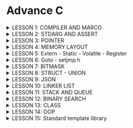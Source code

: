 # Advance C 
<details><summary>LESSON 1: COMPILER AND MARCO</summary>
<p>
 
## LESSON 1: COMPILER AND MARCO
### Quá trình biên dịch
Quy trình biên dịch là quá trình chuyển đổi ngôn ngữ bậc cao  (C/C++, Pascal, Java,...) sang ngôn ngữ máy, để máy tính có thể hiểu và thực thi.
### Quá trình biên dịch gồm 4 giai đoạn
 >  - Giai đoàn tiền xử lý (Pre-processor)
 >  - Giai đoạn dịch ngôn ngữ bậc cao sang Asembly (Compiler)
 >  - Giai đoạn dịch Assembly sang ngôn ngữ máy (Assemblier)
 >  - Giai đoạn liên kết (Linker)
![Compiler_Marco (2)](https://github.com/DangTruongBT/advance-C/assets/103482832/62ae7186-a6a5-463e-8698-bd0b6aafef55)

#### *Pre-processor (Giai đoạn tiền xử lý):*
 - 1 Project được tạo ra từ nhiều file: `a.h, b.h, a.c, b.c` và file `main.c` sau quá trình tiền xử lý sẽ gọp tất cả các file thành 1 file duy nhất là file `main.i`.
 - Trong quá trình này sẽ chèn Header vào, triển khai Macro và xóa commment.
 - Lệnh trong CMD là: `gcc -E main.c -o main.i`.

#### **3 việc xảy ra trong quá trình tiền xử lý**
 - `include` file header, có nghĩa là nội dung file sẽ được chèn vào vị trí mà mình chỉ định.
 - Xóa bỏ ghi chú (không ảnh hưởng đến dung lượng bộ nhớ và tốc độ xử lý chương trình)
 - Triển khai macro:
     - `Marco` là từ dùng để chỉ những thông tin được xử lý ở quá trình tiền xử lý (Pre-processor). Chia làm 3 nhóm chính:
         - `#include`
         - `#define`, `#undef`
         - `#if`, `#elif`, `#ifdef`, `#ifndef`
     - `#define`
         - Macro được định nghĩa bằng cách sử dụng chỉ thị tiền xử lý #define.
         - Nơi nào có tên Macro sẽ được thay thế bằng nội dung của macro đó.
         - Giảm lặp lại mã, dễ bảo trì.
         - Ví dụ 1:
           ```c
           #include <stdio.h>

           // Định nghĩa hằng số Pi sử dụng #define
           #define PI 3.14
           int main() {
           // Sử dụng hằng số Pi trong chương trình
           double radius = 5.0;
           double area = PI * radius * radius;

           printf("Radius: %.2f\n", radius);
           printf("Area of the circle: %.2f\n", area);

           return 0;
           }

         - Ví dụ 2:
           ```c
           #include <stdio.h>

           // Định nghĩa macro để tìm số lớn hơn giữa hai số
           #define MAX(x, y) ((x) > (y) ? (x) : (y))

           int main() {
           int a = 10, b = 20;
    
           // Sử dụng macro để tìm số lớn hơn giữa a và b
           int maxNumber = MAX(a, b);

           printf("The bigger number between %d and %d is: %d\n", a, b, maxNumber);

           return 0;
           }
    - `#undef`
       - Chỉ thị `#undef` dùng để hủy định nghĩa của một macro đã được định nghĩa trước đó bằng `#define`
       - Nếu hai hoặc nhiều tệp tiêu đề có cùng tên macro, chúng có thể xung đột với nhau. Việc sử dụng các chỉ thị này giúp ngăn chặn các xung đột này.
       - Ví dụ:
         ```c
          #include <stdio.h>
          #include "nhietdo.c"
          #include "doam.c"
          // trong 2 file đều có macro lần lượt là:
          //#define cam_bien 10(nhietdo.c)
          //#define cam_bien 20(doam.c)

          int main(){
 	        #undef cam_bien
 	        #define cam_bien 40
         return 0;
         }
   - `#if`: Sử dụng để bắt đầu 1 điều kiện xử lý.Nếu đúng thì các dòng lệnh sau `#if` sẽ được biên dịch , sai sẽ bỏ qua đến khi gặp `#endif`.
   - `#elif`: Để thêm 1 ĐK mới khi #if hoặc `#elif` sai.
   - `#else`: Dùng khi không có ĐK nào đúng
   - `#ifdef`: Dùng để kiểm tra 1 macro định nghĩa hay chưa.Nếu định nghĩa rồi thì mã sau ifdef sẽ được biên dịch.
   - `#ifndef`: Dùng để kiểm tra 1 macro định nghĩa hay chưa.Nếu chưa định nghĩa thì mã sau `#ifndef` sẽ được biên dịch.Thường dùng để kiểm tra macro đó đã dc định nghĩa trong file nào chưa, kết thúc thì `#endif`
#### Mục đích tránh định nghĩa nhiều lần và xung đột
  - Ví dụ:
    ```c
    #ifndef __ABC_H
    #define __ABC_H

    int a = 10;

    #endif
 - Một số toán tử trong Marco:
   - Ví dụ
   
   ```c
   #include <stdio.h>

   #define STRINGIZE(x) #x
   #define DATA 40

   int main() {

    // Sử dụng toán tử #
    printf("The value is: %s\n", STRINGIZE(DATA));

    return 0;
   }
 - Variadic Marco: Là một dạng macro cho phép nhận một số lượng biến tham số có thể thay đổi.
    - Ví dụ

   ```c
   #include <stdio.h>

 	#define print_menu_item(...) \
 		do { \
 			const char *items[] = {__VA_ARGS__}; \
 			int n = sizeof(items) / sizeof(items[0]); \
 			for (int i = 0; i < n; i++) { \
 				print_menu_item(i + 1, items[i]); \
 			} \
 		} while (0)

 	#define case_option(number, function) \
 		case number: \
 			function(); \
 			break;

 	#define handle_option(option, ...) \
 		switch (option) { \
 			__VA_ARGS__ \
 			default: \
 				printf("Invalid option!\n"); \
 		}

 	void print_menu_item(int number, const char *item) {
 			printf("%d. %s\n", number, item);
 		}

 	void feature1() { printf("Feature 1 selected\n"); }
 	void feature2() { printf("Feature 2 selected\n"); }
 	void feature3() { printf("Feature 3 selected\n"); }
 	void feature4() { printf("Feature 4 selected\n"); }

 	int main() {
 		print_menu_item("Option 1", "Option 2", "Option 3", "Option 4", "Exit");

 		int option;
 		scanf("%d", &option);

 		handle_option(option,
 					case_option(1, feature1)
 					case_option(2, feature2)
 					case_option(3, feature3)
 					case_option(4, feature4)
 		)

 		return 0;
- Compiler (Giai đoạn dịch ngôn ngữ bậc cao sang ngôn ngữ Assembly):
   - Quá trình này compiler sẽ biên dịch từ file `.i `sang file ngôn ngữ assembly là file `.s`
   - Dùng lệnh `gcc -S main.i -o main.s`
- Assembler (Giai đoạn dịch ngôn ngữ Assembly sang ngôn ngữ máy): compiler sẽ Biên dịch ngôn ngữ Assembly sang ngôn ngữ máy (0 và 1). Và tạo ra tệp tin Object `.o`
   - Dùng lệnh `gcc -c main.s -o main.o` để tạo ra file `.o`
- Linker (Giải đoạn liên kết):
   - 1 hoặc nhiều file.o sẽ được compiler liên kết lại 1 File `.exe`.
   - File này để hệ điều hành chạy
   - Dùng lệnh gcc  `main.o -o filename` để tạo ra tệp thực thi .
</p>
</details>

<details><summary>LESSON 2: STDARG AND ASSERT</summary>
<p>

## LESSON 2: STDARG AND ASSERT
### THƯ VIỆN STDARG
 - Cung cấp các phương thức để làm việc với các hàm có số lượng input parameter không cố định.
 - Các hàm như printf và scanf là ví dụ điển hình
 - va_list: là một kiểu dữ liệu để đại diện cho danh sách các đối số biến đổi.
 - va_start: Bắt đầu một danh sách đối số biến đổi. Nó cần được gọi trước khi truy cập các đối số biến đổi đầu tiên.
 - va_arg: Truy cập một đối số trong danh sách. Hàm này nhận một đối số của kiểu được xác định bởi tham số thứ hai
 - va_end: Kết thúc việc sử dụng danh sách đối số biến đổi. Nó cần được gọi trước khi kết thúc hàm.
 ```c
 #include <stdio.h>
 #include <stdarg.h>
 
 typedef enum {
     TEMPERATURE_SENSOR,
     PRESSURE_SENSOR
 } SensorType;
 
 void processSensorData(SensorType type, ...) {
     va_list args;
     va_start(args, type);
 
     switch (type) {
         case TEMPERATURE_SENSOR: {
             int numArgs = va_arg(args, int);
             int sensorId = va_arg(args, int);
             float temperature = va_arg(args, double); // float được promote thành double
             printf("Temperature Sensor ID: %d, Reading: %.2f degrees\n", sensorId, temperature);
             if (numArgs > 2) {
                 // Xử lý thêm tham số nếu có
                 char* additionalInfo = va_arg(args, char*);
                 printf("Additional Info: %s\n", additionalInfo);
             }
             break;
         }
         case PRESSURE_SENSOR: {
             int numArgs = va_arg(args, int);
             int sensorId = va_arg(args, int);
             int pressure = va_arg(args, int);
             printf("Pressure Sensor ID: %d, Reading: %d Pa\n", sensorId, pressure);
             if (numArgs > 2) {
                 // Xử lý thêm tham số nếu có
                 char* unit = va_arg(args, char*);
                 printf("Unit: %s\n", unit);
             }
             break;
         }
     }
 
     va_end(args);
 }
 
 int main() {
     processSensorData(TEMPERATURE_SENSOR, 3, 1, 36.5, "Room Temperature");
     processSensorData(PRESSURE_SENSOR, 2, 2, 101325);
     return 0;
 }
 ```
### THƯ VIỆN ASSERT
 - Cung cấp macro assert. 
 - Macro này được sử dụng để kiểm tra một điều kiện. 
 - Nếu điều kiện đúng (true), không có gì xảy ra và chương trình tiếp tục thực thi.
 - Nếu điều kiện sai (false), chương trình dừng lại và thông báo một thông điệp lỗi.
 - Dùng trong debug, dùng #define NDEBUG để tắt debug.
 - Điều kiện đúng
 ```c
 #include <stdio.h>
 #include <assert.h>
 
 int main() {
     int x = 5;
 
     assert(x == 5);
 
     // Chương trình sẽ tiếp tục thực thi nếu điều kiện là đúng.
     printf("X is: %d", x);
     
     return 0;
 } // OUTPUT : X is 5
 ```
### LỖI THƯỜNG GẶP
 - Lỗi truy cập mảng không an toàn.
 - Lỗi chia cho số 0.
 - Chia số nguyên cho số nguyên, kết quả là số thực.
### EXAMPLE
```c
#include <assert.h>
#include <stdint.h>

#define ASSERT_SIZE(type, size) assert(sizeof(type) == (size))

void checkTypeSizes() {
    ASSERT_SIZE(uint32_t, 4);
    ASSERT_SIZE(uint16_t, 2);
    // Kiểm tra các kích thước kiểu dữ liệu khác
}
```
```c
#include <assert.h>

#define ASSERT_IN_RANGE(val, min, max) assert((val) >= (min) && (val) <= (max))

void setLevel(int level) {
    ASSERT_IN_RANGE(level, 1, 10);
    // Thiết lập cấp độ
}
```
</p>
</details>

<details><summary>LESSON 3: POINTER</summary>
<p>
 Trong ngôn ngữ lập trình C, con trỏ (pointer) là một biến chứa địa chỉ bộ nhớ của một biến khác. Việc sử dụng con trỏ giúp chúng ta thực hiện các thao tác trên bộ nhớ một cách linh hoạt hơn.
- Cách khai báo
 
```c
int *ptr;  // con trỏ đến kiểu int
char *ptr_char;  // con trỏ đến kiểu char
float *ptr_float;  // con trỏ đến kiểu float
```
- Lấy địa chỉ của một biến và truy cập giá trị
```c
int x = 10;
int *ptr_x = &x;  // ptr_x giờ đây chứa địa chỉ của x
int y = *ptr_x;  // y sẽ bằng giá trị của x
```
- Kích thước của con trỏ phụ thuộc vào kiến trúc máy tính và trình biên dịch.

```c
#include <stdio.h>

int main() {
    int *ptr;
    printf("Size of pointer: %d bytes\n", sizeof(ptr));
    return 0;
}
```
### EXAMPLE
```c
#include <stdio.h>
void swap(int *a, int *b)
{
    int tmp = *a;
    *a = *b;
    *b = tmp;
}
int main()
{
   int a = 10, b = 20;
   swap(&a, &b);

   printf("value a is: %d\n", a);
   printf("value b is: %d\n", b);

    return 0;
}
```
### VOID POINTER
Void pointer thường dùng để trỏ để tới bất kỳ địa chỉ nào mà không cần biết tới kiểu dữ liệu của giá trị tại địa chỉ đó.
- Cú pháp:
 ```c
 void *ptr_void;
 ```
- Ví dụ:
```c
include <stdio.h>
#include <stdlib.h>

int sum(int a, int b)
{
    return a+b;
}

int main() {
   
    char array[] = "Hello";
    int value = 5;
    double test = 15.7;
    char letter = 'A';
   
    void *ptr = &value;
    printf("value is: %d\n", *(int*)(ptr));

    ptr = &test;
    printf("value is: %f\n", *(double*)(ptr));

    ptr = &letter;
    printf("value is: %c\n", *(char*)(ptr));

    ptr = sum;
    printf("sum: %d\n", ((int (*)(int,int))ptr)(5,6));

    void *ptr1[] = {&value, &test, &letter , sum, array};

    printf("value: %d\n", *(int*)ptr1[0]);

    printf("value: %c\n", *((char*)ptr1[4]+1));

    return 0;
}

```
### FUNCTION POINTER 
- Pointer to function (con trỏ hàm) là một biến mà giữ địa chỉ của một hàm. Có nghĩa là, nó trỏ đến vùng nhớ trong bộ nhớ chứa mã máy của hàm được định nghĩa trong chương trình.
- Trong ngôn ngữ lập trình C, con trỏ hàm cho phép bạn truyền một hàm như là một đối số cho một hàm khác, lưu trữ địa chỉ của hàm trong một cấu trúc dữ liệu, hoặc thậm chí truyền hàm như một giá trị trả về từ một hàm khác.
- Ví dụ:
```c
#include <stdio.h>
#include <string.h>

void bubbleSort(int arr[], int n) {
    int i, j, temp;
    for (i = 0; i < n-1; i++)     
        for (j = i+1; j < n; j++) 
            if (arr[i] > arr[j]) {
                temp = arr[i];
                arr[i] = arr[j];
                arr[j] = temp;
            }
}

int main() {
    int arr[] = {64, 34, 25, 12, 22, 11, 90};
    int n = sizeof(arr)/sizeof(arr[0]);
    bubbleSort(arr, n);
    printf("Sorted array: \n");
    for (int i=0; i < n; i++)
        printf("%d ", arr[i]);
    return 0;
}
```
### POINTER TO CONSTANT
Là cách định nghĩa một con trỏ không thể thay đổi giá trị tại địa chỉ mà nó trỏ đến thông qua dereference nhưng giá trị tại địa chỉ đó có thể thay đổi.
- Cú pháp:
```c
int const *ptr_const; 
const int *ptr_const;
```
### CONSTANT POINTER
Định nghĩa một con trỏ mà giá trị nó trỏ đến (địa chỉ ) không thể thay đổi. Tức là khi con trỏ này được khởi tạo thì nó sẽ không thể trỏ tới địa chỉ khác.
- Cú pháp:
```c
int *const const_ptr = &value;
```
### POINTER TO POINTER
Con trỏ đến con trỏ (Pointer to Pointer) là một kiểu dữ liệu trong ngôn ngữ lập trình cho phép bạn lưu trữ địa chỉ của một con trỏ. Con trỏ đến con trỏ cung cấp một cấp bậc trỏ mới, cho phép bạn thay đổi giá trị của con trỏ gốc. Cấp bậc này có thể hữu ích trong nhiều tình huống, đặc biệt là khi bạn làm việc với các hàm cần thay đổi giá trị của con trỏ.
- Ví dụ:
```c
#include <stdio.h>

int main() {
    int value = 42;
    int *ptr1 = &value;  // Con trỏ thường trỏ đến một biến

    int **ptr2 = &ptr1;  // Con trỏ đến con trỏ

    /*
        **ptr2 = &ptr1
        ptr2 = &ptr1;
        *ptr2 = ptr1 = &value;
        **ptr2 = *ptr1 = value
    */

    printf("address of value: %p\n", &value);
    printf("value of ptr1: %p\n", ptr1);

    printf("address of ptr1: %p\n", &ptr1);
    printf("value of ptr2: %p\n", ptr2);

    printf("dereference ptr2 first time: %p\n", *ptr2);

    printf("dereference ptr2 second time: %d\n", **ptr2);

    return 0;
}
```
- Ứng dụng:
> - Kiểu json
> - Cấu trúc List
###   NULL POINTER
Null Pointer là một con trỏ không trỏ đến bất kỳ đối tượng hoặc vùng nhớ cụ thể nào. Trong ngôn ngữ lập trình C, một con trỏ có thể được gán giá trị NULL để biểu diễn trạng thái null.
Sử dụng null pointer thường hữu ích để kiểm tra xem một con trỏ đã được khởi tạo và có trỏ đến một vùng nhớ hợp lệ chưa. Tránh dereferencing (sử dụng giá trị mà con trỏ trỏ đến) một null pointer là quan trọng để tránh lỗi chương trình.
- Ví dụ :
```c
#include <stdio.h>

int main() {
    int *ptr = NULL;  // Gán giá trị NULL cho con trỏ 0x0000000

    if (ptr == NULL) {
        printf("Pointer is NULL\n");
    } else {
        printf("Pointer is not NULL\n");
    }

    int score_game = 5;
    if (ptr == NULL)
    {
        ptr = &score_game;
        *ptr = 30;
        ptr = NULL;
    }
    

    return 0;
}
```
</p>
</details>

<details><summary>LESSON 4: MEMORY LAYOUT</summary>
<p>
Chương trình main.exe ( trên window), main.hex ( nạp vào vi điều khiển) được lưu ở bộ nhớ SSD hoặc FLASH. Khi nhấn run chương trình trên window ( cấp nguồn cho vi điều khiển) thì những chương trình này sẽ được copy vào bộ nhớ RAM để thực thi.
 
 ![1](https://github.com/thuanphat1501/Advance_C/assets/130131756/18af5e84-3cca-4908-a84a-6465eeba6311)
### TEXT SEGMENT
- Mã máy:
    - Chứa tập hợp các lệnh thực thi.
    - Quyền truy cập: Text Segment thường có quyền đọc và thực thi, nhưng không có quyền ghi. 
    - Lưu hằng số, con trỏ kiểu char
    - Tất cả các biến lưu ở phần vùng Text đều không thể thay đổi giá trị mà chỉ được đọc.
 
![2](https://github.com/thuanphat1501/Advance_C/assets/130131756/2784ede6-c4b8-488e-b1b5-4a6ef6363f0d)

- Ví dụ:
```c
#include <stdio.h>

const int a = 10;
char arr[] = "Hello";
char *arr1 = "Hello";

int main() {
   

    printf("a: %d\n", a);

    arr[3] = 'W';
    printf("arr: %s", arr);

    arr1[3] = 'E';
    printf("arr1: %s", arr1);

    
    return 0;
}
```
### DATA SEGMENT
- Initialized Data Segment (Dữ liệu Đã Khởi Tạo):
   - Chứa các biến toàn cục được khởi tạo với giá trị khác 0.
   - Chứa các biến static được khởi tạo với giá trị khác 0.
   - Quyền truy cập là đọc và ghi, tức là có thể đọc và thay đổi giá trị của biến .
   - Tất cả các biến sẽ được thu hồi sau khi chương trình kết thúc.
 
 ![image](https://github.com/DangTruongBT/advance-C/assets/103482832/c69d18eb-fb00-4a57-8552-9197b5319cbe)

- Ví dụ:
```c
#include <stdio.h>

int a = 10;
double d = 20.5;

static int var = 5;

void test()
{
    static int local = 10;
}

int main(int argc, char const *argv[])
{  
    a = 15;
    d = 25.7;
    var = 12;
    printf("a: %d\n", a);
    printf("d: %f\n", d);
    printf("var: %d\n", var);

    return 0;
}
```
### BSS SEGMENT
- Uninitialized Data Segment (Dữ liệu Chưa Khởi Tạo):
  - Chứa các biến toàn cục khởi tạo với giá trị bằng 0 hoặc không gán giá trị.
  - Chứa các biến static với giá trị khởi tạo bằng 0 hoặc không gán giá trị.
  - Quyền truy cập là đọc và ghi, tức là có thể đọc và thay đổi giá trị của biến .
  - Tất cả các biến sẽ được thu hồi sau khi chương trình kết thúc.
 
![image](https://github.com/DangTruongBT/advance-C/assets/103482832/6780304c-be05-46b1-856b-1f7bdc680a95)

- Ví dụ:
```c
#include <stdio.h>
typedef struct 
{
    int x;
    int y;
} Point_Data;

int a = 0;
int b;

static int global = 0;
static int global_2;

static Point_Data p1 = {5,7};

void test()
{
    static int local = 0;
    static int local_2;
}

int main() {

    printf("a: %d\n", a);
    printf("global: %d\n", global);

    return 0;
}
```
### STACK
- Chứa các biến cục bộ, tham số truyền vào.
- Quyền truy cập: đọc và ghi, nghĩa là có thể đọc và thay đổi giá trị của biến trong suốt thời gian chương trình chạy.
- Sau khi ra khỏi hàm, sẽ thu hồi vùng nhớ.

![Capture](https://github.com/thuanphat1501/Advance_C/assets/130131756/6716f027-36ec-47b0-a9cd-041cf90c010a)

- Ví dụ:
```c
#include <stdio.h>

void test()
{
    int test = 0;
    test = 5;
    printf("test: %d\n",test);
}

int sum(int a, int b)
{
    int c = a + b;
    printf("sum: %d\n",c);
    return c;
}

int main() {

    sum(3,5);
    /*
        0x01
        0x02
        0x03
    */
   test();
   /*
    int test = 0; // 0x01
   */    
    return 0;
}
```
### HEAP
Cấp phát động:
- Heap được sử dụng để cấp phát bộ nhớ động trong quá trình thực thi của chương trình.
- Điều này cho phép chương trình tạo ra và giải phóng bộ nhớ theo nhu cầu, thích ứng với sự biến đổi của dữ liệu trong quá trình chạy.
- Các hàm như malloc(), calloc(), realloc(), và free() được sử dụng để cấp phát và giải phóng bộ nhớ trên heap.

![1](https://github.com/thuanphat1501/Advance_C/assets/130131756/13882a91-5d77-48ca-8361-8ad297058a9b)
malloc():
- Tham số truyền vào: kích thước mong muốn ( byte)
- Giá trị trả về: con trỏ void
- Ví dụ:
```c
#include <stdlib.h>

int main() {
    int *arr_malloc, *arr_calloc;
    size_t size = 5;

    // Sử dụng malloc
    arr_malloc = (int*)malloc(size * sizeof(int));

    // Sử dụng calloc
    arr_calloc = (int*)calloc(size, sizeof(int));

    // ...

    // Giải phóng bộ nhớ
    free(arr_malloc);
    free(arr_calloc);

    return 0;
}
```
```c
#include <stdio.h>
#include <stdlib.h>

int main(int argc, char const *argv[])
{  
    int soluongkytu = 0;

    char* ten = (char*) malloc(sizeof(char) * soluongkytu);

    for (int i = 0; i < 3; i++)
    {
        printf("Nhap so luong ky tu trong ten: \n");
        scanf("%d", &soluongkytu);
        ten = realloc(ten, sizeof(char) * soluongkytu);
        printf("Nhap ten cua ban: \n");
        scanf("%s", ten);

        printf("Hello %s\n", ten);
    }
   
    return 0;
}
```
Quyền truy cập: có quyền đọc và ghi, nghĩa là có thể đọc và thay đổi giá trị của biến trong suốt thời gian chương trình chạy.
### STACK VÀ HEAP
- Bộ nhớ Stack được dùng để lưu trữ các biến cục bộ trong hàm, tham số truyền vào... Truy cập vào bộ nhớ này rất nhanh và được thực thi khi chương trình được biên dịch.
- Bộ nhớ Heap được dùng để lưu trữ vùng nhớ cho những biến được cấp phát động bởi các hàm malloc - calloc - realloc (trong C).
- Stack: vùng nhớ Stack được quản lý bởi hệ điều hành, dữ liệu được lưu trong Stack sẽ tự động giải phóng khi hàm thực hiện xong công việc của mình.
- Heap: Vùng nhớ Heap được quản lý bởi lập trình viên (trong C hoặc C++), dữ liệu trong Heap sẽ không bị hủy khi hàm thực hiện xong, điều đó có nghĩa bạn phải tự tay giải phóng vùng nhớ bằng câu lệnh free (trong C), và delete hoặc delete [] (trong C++), nếu không sẽ xảy ra hiện tượng rò rỉ bộ nhớ. 
```c
#include <stdio.h>
#include <stdlib.h>

void test1()
{
    int array[3];
    for (int i = 0; i < 3; i++)
    {
        printf("address of array[%d]: %p\n", i, (array+i));
    }
    printf("----------------------\n");
}

void test2()
{
    int *array = (int*)malloc(3*sizeof(int));
    for (int i = 0; i < 3; i++)
    {
        printf("address of array[%d]: %p\n", i, (array+i));
    }
    printf("----------------------\n");
    //free(array);
}

int main(int argc, char const *argv[])
{  
    test1();
    test1();
    test2();
    test2();

    return 0;
}
```
Stack: bởi vì bộ nhớ Stack cố định nên nếu chương trình bạn sử dụng quá nhiều bộ nhớ vượt quá khả năng lưu trữ của Stack chắc chắn sẽ xảy ra tình trạng tràn bộ nhớ Stack (Stack overflow), các trường hợp xảy ra như bạn khởi tạo quá nhiều biến cục bộ, hàm đệ quy vô hạn,...
```c
int foo(int x){
    printf("De quy khong gioi han\n");
    return foo(x);
}
```
Heap: Nếu bạn liên tục cấp phát vùng nhớ mà không giải phóng thì sẽ bị lỗi tràn vùng nhớ Heap (Heap overflow). Nếu bạn khởi tạo một vùng nhớ quá lớn mà vùng nhớ Heap không thể lưu trữ một lần được sẽ bị lỗi khởi tạo vùng nhớ Heap thất bại.
```c
int *A = (int *)malloc(18446744073709551615);
```
</p>
</details>

<details><summary>LESSON 5: Extern - Static - Volatile - Register</summary>
<p>

### EXTERN
 Khái niệm Extern trong ngôn ngữ lập trình C được sử dụng để thông báo rằng một biến hoặc hàm đã được khai báo ở một nơi khác trong chương trình hoặc trong một file nguồn khác. Điều này giúp chương trình hiểu rằng biến hoặc hàm đã được định nghĩa và sẽ được sử dụng từ một vị trí khác, giúp quản lý sự liên kết giữa các phần khác nhau của chương trình hoặc giữa các file nguồn.
 
### STATIC
 Khi 1 biến cục bộ được khai báo với từ khóa static. Biến sẽ chỉ được khởi tạo 1 lần duy nhất và tồn tại suốt thời gian chạy chương trình. Giá trị của nó không bị mất đi ngay cả khi kết thúc hàm. Tuy nhiên khác với biến toàn cục có thể gọi trong tất cả mọi nơi trong chương trình, thì biến cục bộ static chỉ có thể được gọi trong nội bộ hàm khởi tạo ra nó. Mỗi lần hàm được gọi, giá trị của biến chính bằng giá trị tại lần gần nhất hàm được gọi.
#### Static local variables
Khi static được sử dụng với local variables (biến cục bộ - khai báo biến trong một hàm), nó giữ giá trị của biến qua các lần gọi hàm và giữ phạm vi của biến chỉ trong hàm đó.
 
```c
#include <stdio.h>

void exampleFunction() {
    static int count = 0;  // Biến static giữ giá trị qua các lần gọi hàm
    count++;
    printf("Count: %d\n", count);
}

int main() {
    exampleFunction();  // In ra "Count: 1"
    exampleFunction();  // In ra "Count: 2"
    exampleFunction();  // In ra "Count: 3"
    return 0;
}
```
#### Static global variables
Khi static được sử dụng với global variables ( biến toàn cục - khai báo biến bên ngoài hàm), nó hạn chế phạm vi của biến đó chỉ trong file nguồn hiện tại.
Ứng dụng: dùng để thiết kế các file thư viện.
#### Static trong class
Khi một thành viên của lớp được khai báo là static, nó thuộc về lớp chứ không thuộc về các đối tượng cụ thể của lớp đó. Các đối tượng của lớp sẽ chia sẻ cùng một bản sao của thành viên static, và nó có thể được truy cập mà không cần tạo đối tượng. Nó thường được sử dụng để lưu trữ dữ liệu chung của tất cả đối tượng.

```c
#include <iostream>

typedef enum
{
    red = 0,
    blue,
    green,
    purple,
    black,
    yellow
} Pen_Color;

void print_color_pen(Pen_Color color)
{
    switch (color)
    {
    case red:
        std::cout << "Red\n";
        break;
    case blue:
        std::cout << "Blue\n";
        break;
    case green:
        std::cout << "Green\n";
        break;
    
    default:
        break;
    }
}


class PEN
{
public:
    Pen_Color pen_color;
    static int pen_length;

    PEN(Pen_Color color);
    Pen_Color get_color()
    {
        return pen_color;
    }
    void set_length(int length)
    {
        pen_length = length;
    }
};

int PEN::pen_length;

PEN::PEN(Pen_Color color)
{
    pen_color = color;
    pen_length = 10;
}


int main(int argc, char const *argv[])
{
    PEN blue_pen(blue);
    PEN red_pen(red);
    PEN green_pen(green);

    blue_pen.set_length(9);

    std::cout << "Color: ";
    print_color_pen(blue_pen.get_color());
    std::cout << "Length: " << blue_pen.pen_length << '\n';

    std::cout << "Color: ";
    print_color_pen(red_pen.get_color());
    std::cout << "Length: " << red_pen.pen_length << '\n';

    std::cout << "Color: ";
    print_color_pen(green_pen.get_color());
    std::cout << "Length: " << green_pen.pen_length << '\n';

    return 0;
}
```

### VOLATILE
Trong lập trình nhúng (Embedded System), ta rất thường hay gặp khai báo biến với từ khóa volatile. Việc khai báo biến volatile là rất cần thiết để tránh những lỗi sai khó phát hiện do tính năng optimization của compiler.

Volatile đại diện cho các biến có thể thay đổi bất thường mà không thông qua nguồn source code. Việc này ngăn chặn trình biên dịch tối ưu hóa hoặc xóa bỏ các thao tác trên biến đó, giữ cho các thao tác trên biến được thực hiện như đã được định nghĩa.

```c
#include "stm32f10x.h"

volatile int i = 0;
int a = 100;

int main()
{
	
	while(1)
	{
		i = *((int*) 0x20000000);
		if (i > 0)
		{
			break;
		}
		
	}
	a = 200;
}
```
### REGISTER

Trong ngôn ngữ lập trình C, từ khóa register được sử dụng để chỉ ra ý muốn của lập trình viên rằng một biến được sử dụng thường xuyên và có thể được lưu trữ trong một thanh ghi máy tính, chứ không phải trong bộ nhớ RAM. Việc này nhằm tăng tốc độ truy cập. Tuy nhiên, lưu ý rằng việc sử dụng register chỉ là một đề xuất cho trình biên dịch và không đảm bảo rằng biến sẽ được lưu trữ trong thanh ghi. Trong thực tế, trình biên dịch có thể quyết định không tuân thủ lời đề xuất này.
![R](https://github.com/thuanphat1501/Advance_C/assets/130131756/04ac1b4b-fcef-4bb7-8e79-6af638da5055)
</p>
</details>

<details><summary>LESSON 6: Goto - setjmp.h</summary>
<p>

### GOTO
goto là một từ khóa trong ngôn ngữ lập trình C, cho phép chương trình nhảy đến một nhãn (label) đã được đặt trước đó trong cùng một hàm. Mặc dù nó cung cấp khả năng kiểm soát flow của chương trình, nhưng việc sử dụng goto thường được xem là không tốt vì nó có thể làm cho mã nguồn trở nên khó đọc và khó bảo trì.

```c
#include <stdio.h>

int main() {
    int i = 0;

    // Đặt nhãn
    start:
        if (i >= 5) {
            goto end;  // Chuyển control đến nhãn "end"
        }

        printf("%d ", i);
        i++;

        goto start;  // Chuyển control đến nhãn "start"

    // Nhãn "end"
    end:
        printf("\n");

    return 0;
}
```
### SETJMP
Header file có tên setjmp.h trong Thư viện C định nghĩa macro setjmp(), một hàm longjmp(), và một kiểu biến jmp_buf, để bỏ qua lời gọi hàm thông thường và trả về qui tắc, bằng cách cung cấp các phương thức để thực hiện các cú nhảy mà vẫn duy trì môi trường gọi hàm.

Biến được định nghĩa trong setjmp.h

Dưới đây là kiểu biến được định nghĩa trong setjmp.h:

jmp_buf: Đây là một kiểu mảng được sử dụng để giữ thông tin cho macro setjmp() và hàm longjmp().

Các macro được định nghĩa trong setjmp.h

Chỉ có một macro được định nghĩa trong thư viện này:

int setjmp(jmp_buf environment): Macro này lưu trữ môi trường (environment) hiện tại bên trong biến environment để sử dụng sau bởi hàm longjmp(). Nếu macro này trả về một cách trực tiếp từ lời gọi macro, thì nó trả về 0; nhưng nếu nó trả về từ một lời gọi hàm longjmp(), thì một giá trị khác 0 được trả về.

#### Khai báo Macro setjmp() trong C

```c
int setjmp(jmp_buf environment)
```
- Tham số

```c
int setjmp(jmp_buf environment)
```
- Trả về giá trị
  Macro này trả về nhiều hơn 1 lần. Đầu tiên, trên lời gọi trực tiếp của nó, nó luôn luôn trả về 0. Khi longjmp được gọi với thông tin được thiết lập tới environment, macro này lại trả về lần nữa; lúc này nó trả về giá trị đã được truyền tới longjmp như là tham số thứ hai.
### Các hàm được định nghĩa trong setjmp.h
Chỉ có một hàm được định nghĩa trong setjmp.h:

Hàm void longjmp(jmp_buf environment, int value): Hàm này phục hồi môi trường (environment) đã được lưu trữ bởi lời gọi gần nhất tới macro setjmp() trong cùng lời gọi hàm của chương trình với tham số tương ứng là jmp_buf.
#### Khai báo hàm longjmp() trong C

```c
void longjmp(jmp_buf environment, int value)
```
- Tham số
  - environment − Đây là đối tượng của kiểu jmp_buf chứa thông tin để lưu trữ môi trường tại điểm gọi của setjmp.
  - value − Đây là giá trị để biểu thức setjmp ước lượng.
- Giá trị trả về
  - Hàm này không trả về bất cứ giá trị nào.
</p>
</details>

<details><summary>LESSON 7: BITMASK</summary>
<p>
	
- Bitmask là một kỹ thuật sử dụng các bit để lưu trữ và thao tác với các cờ (flags) hoặc trạng thái. Có thể sử dụng bitmask để đặt, xóa và kiểm tra trạng thái của các bit cụ thể trong một từ (word).
- Bitmask thường được sử dụng để tối ưu hóa bộ nhớ, thực hiện các phép toán logic trên một cụm bit, và quản lý các trạng thái, quyền truy cập, hoặc các thuộc tính khác của một đối tượng.

### NOT bitwise
Dùng để thực hiện phép NOT bitwise trên từng bit của một số. Kết quả là bit đảo ngược của số đó.

```c
int result = ~num ;
```
### AND bitwise
Dùng để thực hiện phép AND bitwise giữa từng cặp bit của hai số. Kết quả là 1 nếu cả hai bit tương ứng đều là 1, ngược lại là 0.

```c
int result = num1 & num2;
```
### OR bitwise
Dùng để thực hiện phép OR bitwise giữa từng cặp bit của hai số. Kết quả là 1 nếu có hơn một bit tương ứng là 1.

```c
int result = num1 | num2;
```
### XOR bitwise
Dùng để thực hiện phép XOR bitwise giữa từng cặp bit của hai số. Kết quả là 1 nếu chỉ có một bit tương ứng là 1.

```c
int result = num1 ^ num2;
```
### Shift left và Shift right bitwise
Dùng để di chuyển bit sang trái hoặc sang phải.
- Trong trường hợp <<, các bit ở bên phải sẽ được dịch sang trái, và các bit trái cùng sẽ được đặt giá trị 0.
- Trong trường hợp >>, các bit ở bên trái sẽ được dịch sang phải, và các bit phải cùng sẽ được đặt giá trị 0 hoặc 1 tùy thuộc vào giá trị của bit cao nhất (bit dấu).

```c
int resultLeftShift = num << shiftAmount;
int resultRightShift = num >> shiftAmount;
```
### Ví dụ

```c
#include <stdio.h>
#include <stdint.h>

#define ENABLE 1
#define DISABLE 0

typedef struct {
    uint8_t LED1 : 1;
    uint8_t LED2 : 1;
    uint8_t LED3 : 1;
    uint8_t LED4 : 1;
    uint8_t LED5 : 1;
    uint8_t LED6 : 1;
    uint8_t LED7 : 1;
    uint8_t LED8 : 1;
} LEDStatus;
void displayAllStatusLed(LEDStatus status) {
 	uint8_t* statusPtr = (uint8_t*)&status;
		for (int j = 0; j < 8; j++) {
		printf("LED%d: %d\n", j+1, (*statusPtr >> j) & 1);
}

}


int main() {
    LEDStatus ledStatus = {.LED7 = ENABLE};

    // Bật LED 1 và 3
    ledStatus.LED1 = ENABLE;
    ledStatus.LED3 = ENABLE;
    displayAllStatusLed(ledStatus);
	
    return 0;
}
```
</p>
</details>

<details><summary>LESSON 8: STRUCT - UNION</summary>
<p>

### STRUCT

Trong ngôn ngữ lập trình C, struct là một cấu trúc dữ liệu cho phép lập trình viên tự định nghĩa một kiểu dữ liệu mới bằng cách nhóm các biến có các kiểu dữ liệu khác nhau lại với nhau. struct cho phép tạo ra một thực thể dữ liệu lớn hơn và có tổ chức hơn từ các thành viên (members) của nó.

```c
struct TenStruct {
    kieuDuLieu1 thanhVien1;
    kieuDuLieu2 thanhVien2;
    // ...
};
```
![st1](https://github.com/thuanphat1501/Advance_C/assets/130131756/3b7bc7f8-124a-49e4-a866-da04f52a2e00)

#### Kích thước của Struct

```c
struct Example {
    uint8_t a;    
    uint16_t b;
    uint32_t c;    
};
```

### UNION
Trong ngôn ngữ lập trình C, union là một cấu trúc dữ liệu giúp lập trình viên kết hợp nhiều kiểu dữ liệu khác nhau vào cùng một vùng nhớ. Mục đích chính của union là tiết kiệm bộ nhớ bằng cách chia sẻ cùng một vùng nhớ cho các thành viên của nó. Điều này có nghĩa là, trong một thời điểm, chỉ một thành viên của union có thể được sử dụng. Điều này được ứng dụng nhằm tiết kiệm bộ nhớ.
 ```c
union TenUnion {
    kieuDuLieu1 thanhVien1;
    kieuDuLieu2 thanhVien2;
    // ...
};
```
```c
union Data {
    uint8_t a;
    uint16_t b;
    uint32_t c;
};
```

#### Kích thước của Union
![image](https://github.com/thuanphat1501/Advance_C/assets/130131756/4e778b75-7708-4f08-bed4-8e2930e8a404)

#### Ứng dụng kết hợp struct và union
```c
#include <stdio.h>
#include <stdint.h>
#include <string.h>


typedef union {
    struct {
        uint8_t id[2];
        uint8_t data[4];
        uint8_t check_sum[2];
    } data;

    uint8_t frame[8];

} Data_Frame;


int main(int argc, char const *argv[])
{
    Data_Frame transmitter_data;
    
    strcpy(transmitter_data.data.id, "10");
    strcpy(transmitter_data.data.data, "1234");
    strcpy(transmitter_data.data.check_sum, "70");

		Data_Frame receiver_data;
    strcpy(receiver_data.frame, transmitter_data.frame);
	
    
    return 0;
}
```

</p>
</details>

<details><summary>LESSON 9: JSON</summary>
<p>

- JSON là viết tắt của "JavaScript Object Notation" (Ghi chú về Đối tượng JavaScript). Đây là một định dạng truyền tải dữ liệu phổ biến trong lập trình và giao tiếp giữa các máy chủ và trình duyệt web, cũng như giữa các hệ thống khác nhau.
- JSON được thiết kế để dễ đọc và dễ viết cho con người, cũng như dễ dàng để phân tích và tạo ra cho máy tính. Nó sử dụng một cú pháp nhẹ dựa trên cặp key - value, tương tự như các đối tượng và mảng trong JavaScript. Mỗi đối tượng JSON bao gồm một tập hợp các cặp "key" và "value", trong khi mỗi mảng JSON là một tập hợp các giá trị.
- Bắt đầu chuỗi JSON là dấu " kết thúc là dấu "

### Cú pháp dựa trên cặp key-value

```c
char *json = “ 
{ 
  "name": "John Doe",
  "age": 30,
  "city": "New York",
  "isStudent": false,
  "grades": [85, 90, 78]
}

“
```
"name": là key

"John Doe": là 1 value

1 Object JSON mở đầu bằng "{" kết thúc bằng "}"

### Các định dạng 
```c
typedef enum {
            JSON_NULL,
            JSON_BOOLEAN,
            JSON_NUMBER,
            JSON_STRING,
            JSON_ARRAY,
            JSON_OBJECT,
    }JsonType
```
Các cặp key-value ngăn cách nhau bằng dấu ","

### JSON Values
- Chuỗi (String): chuỗi ký tự Unicode được bao quanh bởi dấu ngoặc kép. Ví dụ:
  ```
  "Hello, World!", "123", "true"
  ```
- Số (Number): JSON hỗ trợ cả số nguyên và số thực. Các số có thể được biểu diễn với hoặc không có dấu thập phân và/hoặc mũ. Ví dụ:
  ```
  123, 3.14, -42, 1.5e10
  ```
- Boolean: Được biểu diễn bởi từ khóa true hoặc false.
- Mảng (Array): Một danh sách các giá trị, được bao quanh bởi dấu ngoặc vuông và các giá trị được phân tách bằng dấu phẩy. Mỗi phần tử trong mảng có thể là bất kỳ kiểu dữ liệu JSON nào. Ví dụ:
  ```
  [1, 2, 3, "apple", true]
  ```
- Đối tượng (Object): Một tập hợp các cặp key-value, được bao quanh bởi dấu ngoặc nhọn. Mỗi cặp key-value được phân tách bằng dấu phẩy. Key là một chuỗi và phải được bao quanh bởi dấu ngoặc kép, sau đó là dấu hai chấm, và sau đó là giá trị. Ví dụ:
  ```
  {"name": "John", "age": 30, "isStudent": true}
  ```
- Null: Được biểu diễn bởi từ khóa null, đại diện cho một giá trị không tồn tại hoặc không xác định.
Lưu ý: Key bắt buộc phải là String còn value có thể là string, number, boolean,...
</p>
</details>


<details><summary>LESSON 10: LINKER LIST</summary>
<p>
	
Linked list là một cấu trúc dữ liệu trong lập trình máy tính, được sử dụng để tổ chức và lưu trữ dữ liệu. Một linked list bao gồm một chuỗi các "nút" (nodes), mỗi nút chứa một giá trị dữ liệu và một con trỏ (pointer) đến nút tiếp theo trong chuỗi.

### Danh sách liên kết là gì?
Danh sách liên kết (Linker List): là một cấu trúc dữ liệu được sử dụng để lưu trữ các phần tử tương tự như mảng nhưng cớ nhiều điểm khác biệt
Có các loại danh sách liên kết:
- Danh sách liên kết đơn
- Danh sách liên kết đôi
- Danh sách liên kết vòng
### Tính chất
- Danh sách liên kết có thể mở rộng và thu hẹp một cách linh hoạt
- Phần tử cuối cùng trong DSLK trỏ vào NULL (con trỏ NULL)
- Đây kà kiểu cấu trúc dữ liệu kiểu cấp phát động có nghĩa là còn bộ nhớ thì còn cấp phát được, cấp phát đến khi nào hết bộ nhớ thì thôi - Vùng nhớ cấp phát : Heap
- Không lãng phí bộ nhớ nhưng cần thêm bộ nhớ để lưu phần con trỏ.
  ![image](https://github.com/thuanphat1501/Advance_C/assets/130131756/0ccd237b-cb25-4835-b89a-73abd2810cc7)
Để quản lí danh sách liên kết cần 1 con trỏ Head

Ví dụ:
Phần link của node 1 sẽ lưu địa chỉ node 2 là 6, tương tự với các node tiếp theo cho đến node cuối cùng link địa chỉ NULL
```
- Phần data lưu giá trị node
```
```
- Phần link lưu địa chỉ của node kế tiếp.
```
#### Ưu điểm
- Có thể mở rộng với độ phức tạp
- Dễ mở rộng và thu hẹp kích thước
- Có thể cấp phát số lượng lớn các node tùy vào bộ nhớ
#### Nhược điểm
- Khó khăn trong việc truy cập 1 phần tử ở vị trí bất kì 
- Khó khăn trong việc cài đặt
- Tốn thêm bộ nhớ cho phần tham chiếu bổ sung

### Cấu trúc một node của LINKER LIST
```c
             struct node {
             int data;
             struct node* next; //link
         };
```
#### Giải thích ý nghĩa của cấu trúc node

- Node ở dây có phần tử dữ liệu là một số nguyên lưu ở data, ngoài ra nó còn có 1 phần con trỏ trỏ tới chính struct node. Phần này chính là địa chỉ của node tiếp theo của nó trong DSLK.
- Như vậy mỗi node sẽ có dữ liệu của nó và có địa chỉ của node tiếp sau nó. Đối với con trỏ cuối cùng trong DSLK thì phần địa chỉ này sẽ là con trỏ NULL.

##### Mỗi node trong DSLK đều được cấp phát động

</p>
</details>

<details><summary>LESSON 11: STACK AND QUEUE</summary>
<p>

# 1. STACK
### Định nghĩa:

- Một ngăn xếp là một cấu trúc dữ liệu trừu tượng (Abstract Data Type – viết tắt là ADT), hầu như được sử dụng trong hầu hết mọi ngôn ngữ lập trình. Đặt tên là ngăn xếp bởi vì nó hoạt động như một ngăn xếp trong đời sống thực, ví dụ như một cỗ bài hay một chồng đĩa, …

- Trong đời sống thực, ngăn xếp chỉ cho phép các hoạt động tại vị trí trên cùng của ngăn xếp. Ví dụ, chúng ta chỉ có thể đặt hoặc thêm một lá bài hay một cái đĩa vào trên cùng của ngăn xếp. Do đó, cấu trúc dữ liệu trừu tượng ngăn xếp chỉ cho phép các thao tác dữ liệu tại vị trí trên cùng. Tại bất cứ thời điểm nào, chúng ta chỉ có thể truy cập phần tử trên cùng của ngăn xếp.

- Đặc điểm này làm cho ngăn xếp trở thành cấu trúc dữ liệu dạng `LIFO`. `LIFO` là viết tắt của `Last-In-First-Out`. Ở đây, phần tử được đặt vào (được chèn, được thêm vào) cuối cùng sẽ được truy cập đầu tiên. Trong thuật ngữ ngăn xếp, hoạt động chèn được gọi là hoạt động `PUSH` và hoạt động xóa được gọi là hoạt động `POP`.

- Một ngăn xếp có thể được triển khai theo phương thức của Mảng (Array), Cấu trúc (Struct), Con trỏ (Pointer) và Danh sách liên kết (Linked List). Ngăn xếp có thể là ở dạng kích cỡ cố định hoặc ngăn xếp có thể thay đổi kích cỡ.

### Các hoạt động cơ bản trên cấu trúc dữ liệu ngăn xếp

- Push(): Đẩy 1 phần tử dữ liệu vào trong ngăn xếp

- Pop(): Lấy 1 phần tử dữ liệu ra khỏi ngăn xếp

- Top(): Lấy 1 phần tử trên cùng của ngăng xếp.

- Is_Full(): Kiểm tra xem ngăn xếp đã đầy chưa

- Is_Empty(): Kiểm tra xem ngăn xếp có trống hay không.

### Định nghĩa một Stack

```c
typedef struct Stack {
    int* items; // mảng chứa các giá trị trong ngăn xếp
    int size;   // kích thước của mảng đó
    int top;   // giá trị của phần tử trên cùng
} Stack;
```
### Hoạt động khởi tạo một ngăn xếp

```c
void initialize( Stack *stack, int size) {
    stack->items = (int*) malloc(sizeof(int) * size); //cấp phát động 1 mảng chứa các giá trị
    stack->size = size; // truyền vào kích thước mong muốn
    stack->top = -1; // gắn giá trị trên cùng bằng -1
}
```

### Hoạt động Is_Full() trong cấu trúc dữ liệu ngăn xếp
```c
int Is_Full( Stack stack) {
    return stack.top == stack.size - 1;
}
```

### Hoạt động Is_Empty() trong cấu trúc dữ liệu ngăn xếp
```c
int Is_Empty( Stack stack) {
    return stack.top == - 1;
}
```

### Hoạt động Push() trong cấu trúc dữ liệu ngăn xếp
```c
void Push( Stack *stack, int value) {
    if (!is_full(*stack)) {
        stack->items[++stack->top] = value;
    } else {
        printf("Stack overflow\n");
    }
}
```

### Hoạt động Pop() trong cấu trúc dữ liệu ngăn xếp
```c
int Pop( Stack *stack) {
    if (!is_empty(*stack)) {
        return stack->items[stack->top--];
    } else {
        printf("Stack underflow\n");
        return -1;
    }
}
```

### Hoạt động Top() trong cấu trúc dữ liệu ngăn xếp
```c
int Top( Stack stack) {
    if (!is_empty(stack)) {
        return stack.items[stack.top];
    } else {
        printf("Stack is empty\n");
        return -1;
    }
}
```
# Ví dụ:
```c
#include <stdio.h>
#include <stdlib.h>

typedef struct Stack {
    int* items;
    int size;
    int top;
} Stack;

void initialize( Stack *stack, int size) {
    stack->items = (int*) malloc(sizeof(int) * size);
    stack->size = size;
    stack->top = -1;
}

int is_empty( Stack stack) {
    return stack.top == -1;
}

int is_full( Stack stack) {
    return stack.top == stack.size - 1;
}

void push( Stack *stack, int value) {
    if (!is_full(*stack)) {
        stack->items[++stack->top] = value;
    } else {
        printf("Stack overflow\n");
    }
}

int pop( Stack *stack) {
    if (!is_empty(*stack)) {
        return stack->items[stack->top--];
    } else {
        printf("Stack underflow\n");
        return -1;
    }
}

int top( Stack stack) {
    if (!is_empty(stack)) {
        return stack.items[stack.top];
    } else {
        printf("Stack is empty\n");
        return -1;
    }
}

int main() {
    Stack stack1;
    initialize(&stack1, 5);


    push(&stack1, 10);
    push(&stack1, 20);
    push(&stack1, 30);
    push(&stack1, 40);
    push(&stack1, 50);
    push(&stack1, 60);

    printf("Top element: %d\n", top(stack1));

    printf("Pop element: %d\n", pop(&stack1));
    printf("Pop element: %d\n", pop(&stack1));

    printf("Top element: %d\n", top(stack1));

    return 0;
}
```

# 2. QUEUE
### Định nghĩa:

- Hàng đợi (Queue) là một cấu trúc dữ liệu trừu tượng, là một cái gì đó tương tự như hàng đợi trong đời sống hàng ngày (xếp hàng).
- Khác với ngăn xếp, hàng đợi là mở ở cả hai đầu. Một đầu luôn luôn được sử dụng để chèn dữ liệu vào (hay còn gọi là sắp vào hàng) và đầu kia được sử dụng để xóa dữ liệu (rời hàng). Cấu trúc dữ liệu hàng đợi tuân theo phương pháp First-In-First-Out, tức là dữ liệu được nhập vào đầu tiên sẽ được truy cập đầu tiên.
- Trong đời sống thực chúng ta có rất nhiều ví dụ về hàng đợi, chẳng hạn như hàng xe ô tô trên đường một chiều (đặc biệt là khi tắc xe), trong đó xe nào vào đầu tiên sẽ thoát ra đầu tiên. Một vài ví dụ khác là xếp hàng học sinh, xếp hàng mua vé, …
- Tương tự như cấu trúc dữ liệu ngăn xếp, thì cấu trúc dữ liệu hàng đợi cũng có thể được triển khai bởi sử dụng Mảng (Array), Danh sách liên kết (Linked List), Con trỏ (Pointer) và Cấu trúc (Struct).

### Các hoạt động cơ bản trên cấu trúc dữ liệu hàng đợi:

- enqueue(): Thêm 1 phần tử dữ liệu vào trong hàng đợi

- dequeue(): Xóa 1 phần tử từ hàng đợi

- Front(): lấy phần tử ở đầu hàng đợi, mà không xóa phần tử này.

- Is_Full(): Kiểm tra xem hàng đợi đã đầy chưa

- Is_Empty(): Kiểm tra xem hàng đợi có trống hay không.
### Ví dụ:
```c
#include <stdio.h>
#include <stdlib.h>


typedef struct Queue {
    int* items;
    int size;
    int front, rear;
} Queue;

void initialize(Queue *queue, int size) 
{
    queue->items = (int*) malloc(sizeof(int)* size);
    queue->front = -1;
    queue->rear = -1;
    queue->size = size;
}

int is_empty(Queue queue) {
    return queue.front == -1;
}

int is_full(Queue queue) {
    return (queue.rear + 1) % queue.size == queue.front;
}

void enqueue(Queue *queue, int value) {
    if (!is_full(*queue)) {
        if (is_empty(*queue)) {
            queue->front = queue->rear = 0;
        } else {
            queue->rear = (queue->rear + 1) % queue->size;
        }
        queue->items[queue->rear] = value;
    } else {
        printf("Queue overflow\n");
    }
}

int dequeue(Queue *queue) {
    if (!is_empty(*queue)) {
        int dequeued_value = queue->items[queue->front];
        if (queue->front == queue->rear) {
            queue->front = queue->rear = -1;
        } else {
            queue->front = (queue->front + 1) % queue->size;
        }
        return dequeued_value;
    } else {
        printf("Queue underflow\n");
        return -1;
    }
}

int front(Queue queue) {
    if (!is_empty(queue)) {
        return queue.items[queue.front];
    } else {
        printf("Queue is empty\n");
        return -1;
    }
}

int main() {
    Queue queue;
    initialize(&queue, 3);

    enqueue(&queue, 10);
    enqueue(&queue, 20);
    enqueue(&queue, 30);

    printf("Front element: %d\n", front(queue));

    printf("Dequeue element: %d\n", dequeue(&queue));
    printf("Dequeue element: %d\n", dequeue(&queue));

    printf("Front element: %d\n", front(queue));

    enqueue(&queue, 40);
    enqueue(&queue, 50);
    printf("Dequeue element: %d\n", dequeue(&queue));
    printf("Front element: %d\n", front(queue));

    return 0;
}
```
</p>
</details>

<details><summary>LESSON 12: BINARY SEARCH</summary>
<p>

# BINARY SEARCH
- Trong khoa học máy tính, tìm kiếm nhị phân (tiếng Anh: binary search), còn gọi là tìm kiếm nửa khoảng, tìm kiếm logarit, hay chặt nhị phân, là một thuật toán tìm kiếm xác định vị trí của một giá trị cần tìm trong một mảng đã được sắp xếp.
- Thuật toán này hoạt động bằng cách chia không gian tìm kiếm thành hai phần bằng cách so sánh giá trị cần tìm với giá trị ở giữa mảng. Dựa vào kết quả so sánh, thuật toán tiếp tục tìm kiếm trong nửa phía bên trái hoặc bên phải của mảng.

# FILE OPERATIONS
- Ngôn ngữ lập trình C cung cấp một số thư viện và hàm tiêu biểu để thực hiện các thao tác với file. 
- File CSV (Comma-Separated Values) là một loại file văn bản được sử dụng để lưu trữ và truyền tải dữ liệu có cấu trúc dưới dạng bảng, trong đó các dữ liệu của các cột được phân tách bằng dấu phẩy (,) hoặc một ký tự ngăn cách khác.

```c
FILE *file = fopen(const char *file_name, const char *access_mode);

```
### Các chế độ để sử dụng:
![image](https://github.com/thuanphat1501/Advance_C/assets/130131756/305e36be-878d-448f-9b5c-77eb8ac00f4f)
![image](https://github.com/thuanphat1501/Advance_C/assets/130131756/18f16c99-7418-4c42-ba07-e947bd0172c8)
![image](https://github.com/thuanphat1501/Advance_C/assets/130131756/b2f1b6ac-5ac3-4a20-9af7-1c4c76b7f8c4)
### Các hàm sử dụng:
![image](https://github.com/thuanphat1501/Advance_C/assets/130131756/b0ab24e2-4a50-4faf-8381-454e56bb2427)
![image](https://github.com/thuanphat1501/Advance_C/assets/130131756/02d8586b-56d1-4e1f-b49c-4a658a7e879a)

</p>
</details>

<details><summary>LESSON 13: CLASS</summary>
<p>

# CLASS
	
Trong C++, từ khóa "class" được sử dụng để định nghĩa một lớp, là một cấu trúc dữ liệu tự định nghĩa có thể chứa dữ liệu và các hàm thành viên liên quan. 

```c
class ClassName {
private:
    // Các thành phần riêng tư (private) chỉ có thể truy cập bên trong lớp
    // Dữ liệu thành viên, hàm thành viên, ...

protected:
    // Các thành phần bảo vệ (protected) tương tự như private, nhưng có thể truy cập từ lớp kế thừa

public:
    // Các thành phần công khai (public) được truy cập từ bên ngoài lớp
    // Dữ liệu thành viên, hàm thành viên, ...
    // Hàm thành viên và các phương thức khác có thể được định nghĩa tại đây
    // ...

};

```
### Constructor
Constructor trong C++ là một method sẽ được tự động gọi khi khởi tạo object. Constructor sẽ có tên trùng với tên của class.

```c
class HinhChuNhat {

public:
    double chieuDai;
    double chieuRong;

    HinhChuNhat(){
        chieuDai = 10;
        chieuRong = 9;
    }

    // Hàm tính diện tích
    double tinhDienTich() {
        return chieuDai * chieuRong;
    }
   
};
```
```c
int main()
{
    HinhChuNhat hinh1;


    std::cout << "Chieu dai: " << hinh1.chieuDai << '\n';


    return 0;
}
```

### Destructor
Destructor trong C++ là một method sẽ được tự động gọi khi object được giải phóng. Destructor sẽ có tên trùng với tên của class và thêm ký tự `~`ở phía trước tên.

```c
class HinhChuNhat {

public:
    double chieuDai;
    double chieuRong;

    HinhChuNhat(){
        chieuDai = 10;
        chieuRong = 9;
    }
    ~HinhChuNhat(){
        std::cout << "Destructor " << '\n';
    }


    // Hàm tính diện tích
    double tinhDienTich() {
        return chieuDai * chieuRong;
    }
   
};
```

### Static keyword
Khi một property trong class được khai báo với từ khóa static, thì tất cả các object sẽ dùng chung địa chỉ của property này.
```c
class HinhChuNhat {

public:
    double chieuDai;
    double chieuRong;
    
    static int var;
};

int HinhChuNhat::var;

int main()
{
    HinhChuNhat hinh1;
    HinhChuNhat hinh2;
    HinhChuNhat hinh3;

    cout << "address of chieu dai: " << &hinh1.chieuDai << '\n'; 
    cout << "address of chieu dai: " << &hinh2.chieuDai << '\n'; 
    cout << "address of chieu dai: " << &hinh3.chieuDai << '\n'; 

    cout << "address of var: " << &hinh1.var << '\n'; 
    cout << "address of var: " << &hinh2.var << '\n'; 
    cout << "address of var: " << &hinh3.var << '\n'; 


    return 0;
}
```
#### Khi một method trong class được khai báo với từ khóa static:
- Method này độc lập với bất kỳ đối tượng nào của lớp.
- Method này có thể được gọi ngay cả khi không có đối tượng nào của class tồn tại.
- Method này có thể được truy cập bằng cách sử dụng tên class thông qua toán tử `::` .
- Method này có thể truy cập các static property và các static method bên trong hoặc bên ngoài class.
- Method có phạm vi bên trong class và không thể truy cập con trỏ đối tượng hiện tại.
```c
#include <iostream>

using namespace std;

class HinhChuNhat
{
public:
    double chieuDai;
    double chieuRong;
    static int count;

    HinhChuNhat(int dai = 5, int rong = 4);
    ~HinhChuNhat();

    double tinhDienTich();
    static void display();
};

HinhChuNhat::HinhChuNhat(int dai, int rong)
{
    chieuDai = dai;
    chieuRong = rong;
    count++;
}

HinhChuNhat::~HinhChuNhat()
{
    cout << "Destructor" << endl;
}

void HinhChuNhat::display()
{
    cout << "Number of object: " << count << endl;
}

int HinhChuNhat::count = 0;



int main()
{ 
    HinhChuNhat::display();

    return 0;
}
```
### Binary search
```c
#include <stdio.h>
#include <stdlib.h>
#include <time.h>



typedef struct Node {
    int data;
    struct Node *next;
} Node;

//them node va sap xep tu be den lon
void add_node(Node **head, int value) {
    Node *new_node = (Node *)malloc(sizeof(Node));
    new_node->data = value;
    new_node->next = NULL;

    if (*head == NULL || (*head)->data >= value) {
        new_node->next = *head;
        *head = new_node;
        return;
    }

    Node *current = *head; // current = 0xb3
    while (current->next != NULL && current->next->data < value) {
        current = current->next; // current = 0xa2
    }

    new_node->next = current->next;
    current->next = new_node;
}

typedef struct CenterPoint {
    int value;
    struct CenterPoint *left;
    struct CenterPoint *right;
} CenterPoint;

//tim diem giua phia ben trai va ben phai su dung de quy
CenterPoint *buildTree(Node *head, int start, int end) {
    if (head == NULL || start > end) {
        return NULL;
    }

    int mid = (start + end) / 2;
    Node *node = head;
    for (int i = start; i < mid; i++) {
        if (node->next == NULL) {
            break;
        }
        node = node->next;
    }

    CenterPoint *root = (CenterPoint *) malloc(sizeof(CenterPoint));
    root->value = node->data;
    root->left = buildTree(head, start, mid - 1);
    root->right = buildTree(node->next, mid + 1, end);

    return root;
}

//tim diem giua
CenterPoint *centerPoint(Node *head) {
    int length = 0;
    Node *node = head;
    while (node != NULL) {
        node = node->next;
        length++;
    }

    return buildTree(head, 0, length - 1);
}

//ham tim kiem nhi phan
CenterPoint *binarySearch(CenterPoint *root, int value) {
    static int loop = 0;
    loop++;
    printf("so lan lap: %d\n", loop);
    if (root == NULL) {
        return NULL;
    }

    if (root->value == value) {
        return root;
    }

    if (value < root->value) {
        return binarySearch(root->left, value);
    } else {
        return binarySearch(root->right, value);
    }
}

void print_list(Node *head) {
    while (head != NULL) {
        printf("%d ", head->data);
        head = head->next;
    }
    printf("\n");
}

int main() {
    Node *head = NULL;

//tao ngau nhien 10000 node
    srand(time(NULL));
    for (int i = 0; i < 10000; i++) {
        int value = rand() % 10000 + 1;
        add_node(&head, value);
    }

    //add_node(&head, 5639);

    print_list(head);

    CenterPoint *ptr = centerPoint(head);

    int value = 5639;
    CenterPoint *result = binarySearch(ptr, value);
    if (result != NULL) {
        printf("Tim thay %d\n", result->value);
    } else {
        printf("Khong tim thay\n");
    }

    return 0;
}
```
</p>
</details>

<details><summary>LESSON 14: OOP</summary>
<p>

# Encapsulation
Tính đóng gói ( Encapsulation) là ẩn đi các property “ mật” khỏi người dùng. Và để làm được điều này, ta sẽ khai báo các property ở quyền truy cập private ( tức là không thể truy cập trực tiếp tới các property này). Trong trường hợp ta muốn đọc hoặc ghi các property này, thì ta cung cấp các method ở quyền truy cập public.
```c
#include <iostream>
#include <string>

using namespace std;

class Student
{
    private:
        string Name;
        double GPA;
        int StudentID;
    public:
    Student(string name);

    string getName()
    {
        return Name;
    }

    void setGPA(double gpa)
    {
        GPA = gpa;
    }
    double getGPA()
    {
        return GPA;
    }

    int getID()
    {
        return StudentID;
    }

};

Student::Student(string name)
{
    Name = name;
    static int id = 1000;
    StudentID = id;
    ++id;
}

int main()
{
    Student student1("Trung");
    Student student2("Thai");
    Student student3("Thao");

    cout << "ID: " << student1.getID() << endl;
    cout << "Name: " << student1.getName() << endl;

    cout << "ID: " << student2.getID() << endl;
    cout << "Name: " << student2.getName() << endl;

    cout << "ID: " << student3.getID() << endl;
    cout << "Name: " << student3.getName() << endl;



    return 0;
}

```
# Inheritance
- Tính kế thừa ( Inheritance) là khả năng sử dụng lại các property và method của một class trong một class khác. Ta chia chúng làm 2 loại là class cha và class con. Để kế thừa từ class khác, ta dùng ký tự `: `.
- Tất cả những property và method có quyền truy cập là public và protected ở class cha sẽ được class con kế thừa.
- Có 3 kiểu kế thừa là public, private và protected. Những property và method được kế thừa từ class cha sẽ nằm ở quyền truy cập của class con tương ứng với kiểu kế thừa.
```c
#include <iostream>
#include <string>


using namespace std;

class Person
{
protected:
  string Name;
  int Age;
  string Home_Address;

public:
  string getName()
  {
    return Name;
  }
  void setName(string name)
  {
    Name = name;
  }

  int getAge()
  {
    return Age;
  }
  void setAge(int age)
  {
    Age = age;
  }

  string getAddress()
  {
    return Home_Address;
  }
  void setAddress(string address)
  {
    Home_Address = address;
  }

  void displayInfo()
  {
    cout << "Name: " << Name << endl;
    cout << "Age: " << Age << endl;
    cout << "Address: " << Home_Address << endl;
  }
  
};


class Student : public Person
{
private:
  string School_Name;
  double GPA;
  int StudentID;

public:
  Student()
  {
    static int id = 1000;
    StudentID = id;
    id++;
  }

  string getSchoolName()
  {
    return School_Name;
  }
  void setSchoolName(string school_name)
  {
    School_Name = school_name;
  }

  double getGPA()
  {
    return GPA;
  }
  void setGPA(double gpa)
  {
    GPA = gpa;
  }

  int getID()
  {
    return StudentID;
  }

  void displayInfo() // overriding
  {
    cout << "Name: " << Name << endl;
    cout << "Age: " << Age << endl;
    cout << "Address: " << Home_Address << endl;
    cout << "School name: " << School_Name << endl;
    cout << "GPA: " << GPA << endl;
  }

};

int main()
{
  Person person1;
  person1.setName("Trung");
  person1.setAge(20);
  person1.setAddress("HCM");
  person1.displayInfo();

  cout << "-----------------------" << endl;
  
  Student student1;

  student1.setName("Trungg");
  student1.setAge(24);
  student1.setAddress("HCMM");
  student1.setGPA(8.1);
  student1.setSchoolName("DinhTienHoang");
  student1.displayInfo();

  return 0;
}
```
# Polymorphism
- Tính đa hình ( Polymorphism) có nghĩa là "nhiều dạng" và nó xảy ra khi chúng ta có nhiều class có liên quan với nhau thông qua tính kế thừa.
- Tính đa hình là cách dùng những method được kế thừa để thực hiện các tác vụ khác nhau. Điều này giúp chúng ta thể hiện 1 hành động theo nhiều cách khác nhau. ( Function overriding)
- Function overloading cung cấp nhiều định nghĩa cho 1 function bằng cách thay đổi số lượng input parameter, kiểu dữ liệu của input parameter.
```c
#include <iostream>
#include <string>


using namespace std;

class Person
{
protected:
  string Name;
  int Age;
  string Home_Address;

public:
  virtual string test()
  {
    return "Hello person";
  }

  void displayInfo()
  {
    cout << test() << endl;
  }
  
};


class Student : public Person
{
private:
  string School_Name;
  double GPA;
  int StudentID;

public:
  string test()
  {
    return "Hello student";
  }

};

int main()
{
  Person person1;
  person1.displayInfo();
  

  cout << "-----------------------" << endl;
  
  Student student1;
  student1.displayInfo();

  

  return 0;
}
```
```c
#include <iostream>
#include <string>

using namespace std;


int sum(int a, int b)
{
    return a+b;
}
int sum(int a, int b, int c)
{
    return a+b+c;
}
double sum(double a, double b)
{
    return a+b;
}

```
# Abstraction
Tính trừu tượng đề cập đến việc ẩn đi các chi tiết cụ thể của một đối tượng và chỉ hiển thị những gì cần thiết để sử dụng đối tượng đó.
```c
#include <iostream>
#include <string>
#include <cmath>

using namespace std;

class GiaiPhuongTrinh
{
    private:
        double a;
        double b;
        double c;
        double x1;
        double x2;
        double delta;
        void tinhNghiem()
        {
            delta = b*b - 4*a*c;
            if (delta < 0)
            {
                delta = -1;
            }
            else if (delta == 0)
            {
                x1 = x2 = -b/ (2*a);
            }
            else if (delta > 0)
            {
                x1 = (-b + sqrt(delta))/(2*a);
                x2 = (-b - sqrt(delta))/(2*a);
            }
        }
    public:

        void enterNumber(double num_a, double num_b, double num_c);
        void printResult();

};

void GiaiPhuongTrinh::enterNumber(double num_a, double num_b, double num_c)
{
    a = num_a;
    b = num_b;
    c = num_c;
}

void GiaiPhuongTrinh::printResult()
{
    tinhNghiem();
    if (delta == -1)
    {
        cout << "PT vo nghiem" << endl;
    }
    else if (delta == 0)
    {
        cout << "PT co nghiem chung: " << x1 << endl;
    }
    else if (delta > 0)
    {
        cout << "PT co 2 nghiem: \n";
        cout << "x1: " << x1 << endl;
        cout << "x2: " << x2 << endl;
    }
}

int main()
{
  GiaiPhuongTrinh phuongtrinh1;
  phuongtrinh1.enterNumber(1,5,4);
  phuongtrinh1.printResult();

  return 0;
}

```
</p>
</details>

<details><summary>LESSON 15: Standard template library</summary>
<p>

Standard Template Library ( STL) là một thư viện trong ngôn ngữ lập trình C++ cung cấp một tập hợp các template classes và functions để thực hiện nhiều loại cấu trúc dữ liệu và các thuật toán phổ biến. STL đã trở thành một phần quan trọng của ngôn ngữ C++ và làm cho việc lập trình trở nên mạnh mẽ, linh hoạt và hiệu quả.
- Một số thành phần chính của STL:
> - Container
> - Iterator
> - Algorithms
> - Functor

## Container
Một container là một cấu trúc dữ liệu chứa nhiều phần tử theo một cách cụ thể. STL (Standard Template Library) cung cấp một số container tiêu biểu giúp lưu trữ và quản lý dữ liệu. 
Ví dụ:
- Vector
- List
- Map
- Array

### Vector
- Vector là một trong những container quan trọng nhất trong STL của C++. Nó cung cấp một mảng động với khả năng thay đổi kích thước một cách linh hoạt. 
- Một số đặc điểm chính của vector:
	 - Vector là một mảng động, tức là có khả năng thay đổi kích thước một cách linh hoạt.
 	 - Truy cập ngẫu nhiên: Việc truy cập các phần tử của vector có thể được thực hiện bằng cách sử dụng chỉ số.
	 - Hiệu suất chèn và xóa: Chèn và xóa phần tử ở cuối vector có hiệu suất tốt. Tuy nhiên, chèn và xóa ở vị trí bất kỳ có thể đòi hỏi di chuyển một số phần tử.
- Một số method của vector:
	 - at(): Truy cập vào phần tử của vector
	 - size(): Trả về kích thước của vector
	 - resize(): Thay đổi kích thước của vector
	 - begin(): Địa chỉ của phần tử đầu tiên của vector
	 - end(): Địa chỉ của phần tử cuối cùng của vector
	 - push_back(): Thêm phần tử vào vị trí cuối của vector
Ví dụ:
```c
#include <iostream>
#include <vector>

using namespace std;

int main()
{
  
    vector <int> arr1 = {2,5,7,4,9};

    arr1.at(0) = 3;
    arr1.resize(7);

    for (int i = 0; i < arr1.size(); i++)
    {
        cout << "Value: " << arr1.at(i) << endl;
    }
    arr1.push_back(10);
    cout << "-----------" << endl;
    for (int i = 0; i < arr1.size(); i++)
    {
        cout << "Value: " << arr1.at(i) << endl;
    }
    return 0;
}

```
### List
- List là một container trong STL của C++, triển khai dưới dạng danh sách liên kết hai chiều. 
- Một số đặc điểm chính của list:
	 - Truy cập tuần tự: Truy cập các phần tử của list chỉ có thể thực hiện tuần tự, không hỗ trợ truy cập ngẫu nhiên.
	 - Hiệu suất chèn và xóa: Chèn và xóa ở bất kỳ vị trí nào trong danh sách có hiệu suất tốt hơn so với vector. Điều này đặc biệt đúng khi thêm/xóa ở giữa danh sách.
- Một số method của list:
	 - push_back():
	 - pop_back():
	 - insert(): Chèn một node vào list
	 - erase(): Xóa một node của list
	 - size(): Trả về kích thước của list
Ví dụ:
```c
#include <iostream>
#include <list>

using namespace std;

int main()
{
  
    list <int> arr1 = {2,5,7,4,9};

    list <int> :: iterator it;

    int i = 0;
    for (it = arr1.begin(); it != arr1.end(); ++it)
    {
        if (i == 2)
        {
            arr1.insert(it,10);
            break;
        }
        i++;
    }

    i = 0;
    for (it = arr1.begin(); it != arr1.end(); ++it)
    {
        if (i == 4)
        {
            arr1.erase(it);
            break;
        }
        i++;
    }

    for (auto const var : arr1)
    {
        cout << "Value: " << var << endl;
    }
    return 0;
}

```
#### Lưu ý:
- Sử dụng vector khi:
	- Cần truy cập ngẫu nhiên đến các phần tử.
	- Thực hiện nhiều thao tác chèn/xóa ở cuối danh sách.
	- Dung lượng có thể biết trước hoặc thay đổi ít.
- Sử dụng list khi:
	- Thực hiện nhiều thao tác chèn/xóa ở bất kỳ vị trí nào trong danh sách.
	- Cần thực hiện nhiều thao tác chèn/xóa mà không làm ảnh hưởng đến các iterators hiện có.
	- Dung lượng không quan trọng hoặc thay đổi thường xuyên.
### Map
- Map là một container trong STL của C++, cung cấp một cấu trúc dữ liệu ánh xạ key-value.
- Map lưu trữ các phần tử dưới dạng cặp key-value, trong đó mỗi key phải là duy nhất trong map.
- Ta có thể thêm phần tử mới vào map bằng cách sử dụng operator [] hoặc hàm insert(). Để xóa phần tử, bạn có thể sử dụng hàm erase().
- Ta có thể sử dụng iterator để duyệt qua các phần tử của map.

Ví dụ:
```c
#include <map>
#include <iostream>
#include <string>

using namespace std;

int main() {
    map<string, int> myMap;

    map<string,int> ::iterator it;

    // Thêm phần tử vào map
    myMap["one"] = 1;
    myMap["two"] = 2;
    myMap["three"] = 3;
    myMap.insert(make_pair("four", 4));
    myMap.erase("one");

    for (auto const var : myMap)
    {
        cout << "Key: " << var.first << " , " << "Value: " << var.second << endl;
    }
    
    for (it = myMap.begin(); it != myMap.end(); ++it)
    {
        cout << "Key: " << (*it).first << " , " << "Value: " << (*it).second << endl;
    }
    return 0;
}

```
### Array
- Array là một container có kích thước cố định và có sẵn trong thư viện STL (Standard Template Library).
- Array có kích thước cố định được xác định tại thời điểm biên dịch và không thể thay đổi sau khi được khai báo.
- Array hỗ trợ truy cập ngẫu nhiên vào các phần tử thông qua toán tử [].

Ví dụ:
```c
#include <iostream>
#include <array>

using namespace std;

int main()
{
  
    array <int, 5> arr = {2,3,1,7,6};

    if (arr.empty())
    {
        cout << "Array is empty" << endl;
    }
    else
    {
        cout << "Array it not empty" << endl;
    }
    
    for (int i = 0; i < arr.size(); i++)
    {
        cout << "Value: " << arr.at(i) << endl;
    }
    
    return 0;
}

```
### Iterator
- Iterator cung cấp một cách chung để duyệt qua các phần tử của một container mà không cần biết chi tiết về cách container được triển khai.
- Iterator là một đối tượng cho phép truy cập tuần tự qua các phần tử của một container.
- Nó giống như con trỏ, cho phép di chuyển qua các phần tử trong container.
### Algorithm
Thư viện STL (Standard Template Library) cung cấp một số thuật toán tiêu biểu thông qua algorithm. Các thuật toán này hoạt động trên các phạm vi hoặc các loại dữ liệu khác nhau, giúp thực hiện các nhiệm vụ như sắp xếp, tìm kiếm, chuyển đổi dữ liệu, và nhiều thao tác khác. 

Ví dụ:
```c
#include <iostream>
#include <vector>
#include <algorithm>

using namespace std;


int main()
{

    vector <int> arr = {3,5,7,4,1};

    for (auto const var : arr)
    {
        cout << "Vector: " << var << endl;
    }

    sort(arr.begin(), arr.end());
    
    cout << "vector after sort ascending: " << endl;

    for (auto const var : arr)
    {
        cout << "Vector: " << var << endl;
    }

    sort(arr.begin(), arr.end(), greater<int>());
    
    cout << "vector after sort descending: " << endl;

    for (auto const var : arr)
    {
        cout << "Vector: " << var << endl;
    }

    return 0;
}

```
</p>
</details>
